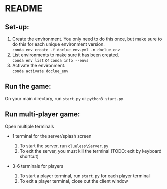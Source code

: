 # README

## Set-up:
1. Create the environment. You only need to do this once, but make sure to do this for each unique environment version. \
  `conda env create -f doclue_env.yml -n doclue_env`
2. List environments to make sure it has been created. \
  `conda env list` or `conda info --envs` 
3. Activate the environment. \
  `conda activate doclue_env`

## Run the game:
On your main directory, run `start.py` or `python3 start.py`

## Run multi-player game:
Open multiple terminals
- 1 terminal for the server/splash screen
  1. To start the server, run
  `clueless\Server.py`
  2. To exit the server, you must kill the terminal (TODO: exit by keyboard shortcut)
  
- 3-6 terminals for players
  1. To start a player terminal, run `start.py` for each player terminal
  2. To exit a player terminal, close out the client window
